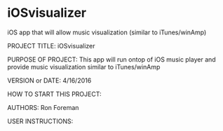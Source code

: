 # iOSvisualizer
iOS app that will allow music visualization (similar to iTunes/winAmp) 

PROJECT TITLE: iOSvisualizer   

PURPOSE OF PROJECT: This app will run ontop of iOS music player and provide music visualization similar to iTunes/winAmp

VERSION or DATE: 4/16/2016

HOW TO START THIS PROJECT:

AUTHORS: Ron Foreman

USER INSTRUCTIONS:
